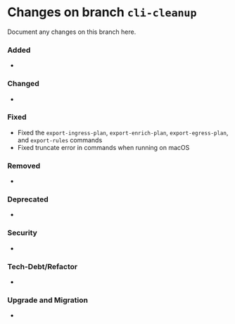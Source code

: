 # Changes on branch `cli-cleanup`
Document any changes on this branch here.
### Added
- 

### Changed
- 

### Fixed
- Fixed the `export-ingress-plan`, `export-enrich-plan`, `export-egress-plan`, and `export-rules` commands
- Fixed truncate error in commands when running on macOS

### Removed
- 

### Deprecated
- 

### Security
- 

### Tech-Debt/Refactor
- 

### Upgrade and Migration
- 
